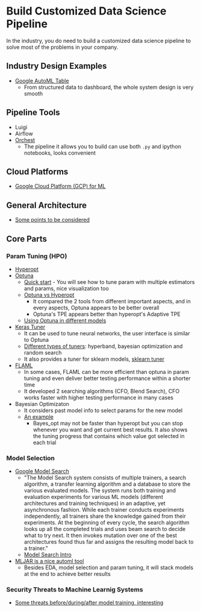 # Build Customized Data Science Pipeline

In the industry, you do need to build a customized data science pipeline to solve most of the problems in your company. 

## Industry Design Examples
* [Google AutoML Table][7]
  * From structured data to dashboard, the whole system design is very smooth 

## Pipeline Tools
* Luigi
* Airflow
* [Orchest][20]
  * The pipeline it allows you to build can use both `.py` and ipython notebooks, looks convenient

## Cloud Platforms
* [Google Cloud Platform (GCP) for ML][22]

## General Architecture
* [Some points to be considered][5]

## Core Parts

### Param Tuning (HPO)
* [Hyperopt][1]
* [Optuna][2]
  * [Quick start][3] - You will see how to tune param with multiple estimators and params, nice visualization too
  * [Optuna vs Hyperopt][4]
    * It compared the 2 tools from different important aspects, and in every aspects, Optuna appears to be better overall
    * Optuna's TPE appears better than hyperopt's Adaptive TPE
  * [Using Optuna in different models][14]
* [Keras Tuner][17]
  * It can be used to tune neural networks, the user interface is similar to Optuna
  * [Different types of tuners][18]: hyperband, bayesian optimization and random search
  * It also provides a tuner for sklearn models, [sklearn tuner][16]
* [FLAML][19] 
  * In some cases, FLAML can be more efficient than optuna in param tuning and even deliver better testing performance within a shorter time
  * It developed 2 searching algorithms (CFO, Blend Search), CFO works faster with higher testing performance in many cases
* Bayesian Optimizaton
  * It considers past model info to select params for the new model
  * [An example][15] 
    * Bayes_opt may not be faster than hyperopt but you can stop whenever you want and get current best results. It also shows the tuning progress that contains which value got selected in each trial
 

### Model Selection
* [Google Model Search][8]
  * "The Model Search system consists of multiple trainers, a search algorithm, a transfer learning algorithm and a database to store the various evaluated models. The system runs both training and evaluation experiments for various ML models (different architectures and training techniques) in an adaptive, yet asynchronous fashion. While each trainer conducts experiments independently, all trainers share the knowledge gained from their experiments. At the beginning of every cycle, the search algorithm looks up all the completed trials and uses beam search to decide what to try next. It then invokes mutation over one of the best architectures found thus far and assigns the resulting model back to a trainer." 
  * [Model Search Intro][9]
* [MLJAR is a nice automl tool][21]
  * Besides EDA, model selection and param tuning, it will stack models at the end to achieve better results 

### Security Threats to Machine Learnig Systems
* [Some threats before/during/after model training, interesting][6]



[1]:https://github.com/hyperopt/hyperopt
[2]:https://github.com/optuna/optuna
[3]:https://github.com/hanhanwu/Hanhan_COLAB_Experiemnts/blob/master/optuna_quickstart.ipynb
[4]:https://towardsdatascience.com/optuna-vs-hyperopt-which-hyperparameter-optimization-library-should-you-choose-ed8564618151
[5]:https://www.analyticsvidhya.com/blog/2021/01/a-look-at-machine-learning-system-design/?utm_source=feedburner&utm_medium=email&utm_campaign=Feed%3A+AnalyticsVidhya+%28Analytics+Vidhya%29
[6]:https://www.analyticsvidhya.com/blog/2021/01/security-threats-to-machine-learning-systems/?utm_source=feedburner&utm_medium=email&utm_campaign=Feed%3A+AnalyticsVidhya+%28Analytics+Vidhya%29
[7]:https://cloud.google.com/automl-tables
[8]:https://github.com/google/model_search
[9]:https://ai.googleblog.com/2021/02/introducing-model-search-open-source.html?m=1
[14]:https://www.kaggle.com/dixhom/bayesian-optimization-with-optuna-stacking
[15]:https://www.analyticsvidhya.com/blog/2021/05/bayesian-optimization-bayes_opt-or-hyperopt/?utm_source=feedburner&utm_medium=email&utm_campaign=Feed%3A+AnalyticsVidhya+%28Analytics+Vidhya%29
[16]:https://keras.io/api/keras_tuner/tuners/sklearn/
[17]:https://keras.io/keras_tuner/
[18]:https://keras.io/api/keras_tuner/tuners/
[19]:https://github.com/microsoft/FLAML
[20]:https://orchest.readthedocs.io/en/latest/getting_started/quickstart.html
[21]:https://github.com/mljar/mljar-supervised
[22]:https://www.analyticsvidhya.com/blog/2022/01/google-cloud-platform/?utm_source=feedburner&utm_medium=email
